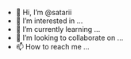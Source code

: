 - 👋 Hi, I’m @satarii
- 👀 I’m interested in ...
- 🌱 I’m currently learning ...
- 💞️ I’m looking to collaborate on ...
- 📫 How to reach me ...

<!---
satarii/satarii is a ✨ special ✨ repository because its `README.md` (this file) appears on your GitHub profile.
You can click the Preview link to take a look at your changes.
--->

